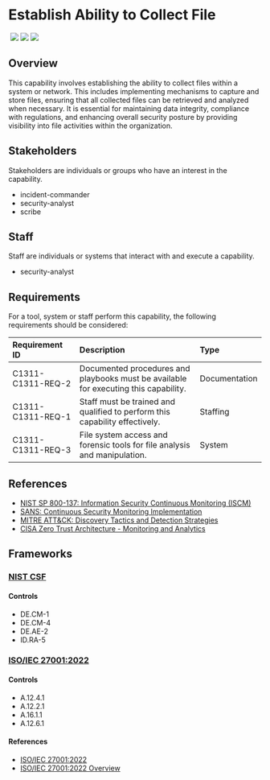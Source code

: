 # Establish Ability to Collect File
&nbsp;![](https://img.shields.io/badge/ID-C1311-blue)&nbsp;![](https://img.shields.io/badge/Phase-Preparation_%28P0001%29-blue)&nbsp;![](https://img.shields.io/badge/Category-File-blue)
## Overview
This capability involves establishing the ability to collect files within a system or network. This includes implementing mechanisms to capture and store files, ensuring that all collected files can be retrieved and analyzed when necessary. It is essential for maintaining data integrity, compliance with regulations, and enhancing overall security posture by providing visibility into file activities within the organization.

## Stakeholders
Stakeholders are individuals or groups who have an interest in the capability.

- incident-commander
- security-analyst
- scribe

## Staff
Staff are individuals or systems that interact with and execute a capability.

- security-analyst

## Requirements
For a tool, system or staff perform this capability, the following requirements should be considered:

| Requirement ID | Description | Type |
| :--- | :--- | :--- |
| C1311-C1311-REQ-2 | Documented procedures and playbooks must be available for executing this capability. | Documentation|
| C1311-C1311-REQ-1 | Staff must be trained and qualified to perform this capability effectively. | Staffing|
| C1311-C1311-REQ-3 | File system access and forensic tools for file analysis and manipulation. | System|

## References

- [NIST SP 800-137: Information Security Continuous Monitoring (ISCM)](https://csrc.nist.gov/publications/detail/sp/800-137/final)
- [SANS: Continuous Security Monitoring Implementation](https://www.sans.org/white-papers/36022/)
- [MITRE ATT&CK: Discovery Tactics and Detection Strategies](https://attack.mitre.org/tactics/TA0007/)
- [CISA Zero Trust Architecture - Monitoring and Analytics](https://www.cisa.gov/sites/default/files/publications/CISA_Insights_Implementing_a_Zero_Trust_Architecture.pdf)
## Frameworks
### [NIST CSF](../frameworks/F0003.md)

#### Controls

- DE.CM-1 
- DE.CM-4 
- DE.AE-2 
- ID.RA-5 

### [ISO/IEC 27001:2022](../frameworks/F0002.md)

#### Controls

- A.12.4.1 
- A.12.2.1 
- A.16.1.1 
- A.12.6.1 

#### References

- [ISO/IEC 27001:2022](https://www.iso.org/standard/82875.html)
- [ISO/IEC 27001:2022 Overview](https://www.iso.org/isoiec-27001-information-security.html)